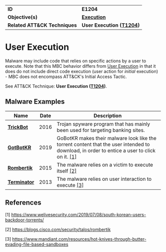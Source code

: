 
<table>
<tr>
<td><b>ID</b></td>
<td><b>E1204</b></td>
</tr>
<tr>
<td><b>Objective(s)</b></td>
<td><b><a href="../execution">Execution</a></b></td>
</tr>
<tr>
<td><b>Related ATT&CK Techniques</b></td>
<td><b>User Execution (<a href="https://attack.mitre.org/techniques/T1204">T1204</a>)</b></td>
</tr>
</table>


User Execution
==============
Malware may include code that relies on specific actions by a user to execute. Note that this MBC behavior differs from [User Execution](https://attack.mitre.org/techniques/T1204) in that it does do not include direct code execution (user action for *initial* execution) - MBC does not encompass ATT&CK's Initial Access Tactic.  

See ATT&CK Technique: **User Execution ([T1204](https://attack.mitre.org/techniques/T1204/))**.

Malware Examples
----------------
|Name|Date|Description|
|---|---|---|
|[**TrickBot**](../xample-malware/trickbot.md)|2016|Trojan spyware program that has mainly been used for targeting banking sites.|
|[**GotBotKR**](../xample-malware/gotbotkr.md)|2019| GoBotKR makes their malware look like the torrent content that the user intended to download, in order to entice a user to click on it. [[1]](#1)|
|[**Rombertik**](../xample-malware/rombertik.md)|2015|The malware relies on a victim to execute itself [[2]](#2)|
|[**Terminator**](../xample-malware/terminator.md)|2013|The malware relies on user interaction to execute [[3]](#3)|

References
----------
<a name="1">[1]</a> https://www.welivesecurity.com/2019/07/08/south-korean-users-backdoor-torrents/

<a name="2">[2]</a> https://blogs.cisco.com/security/talos/rombertik

<a name="3">[3]</a> https://www.mandiant.com/resources/hot-knives-through-butter-evading-file-based-sandboxes
